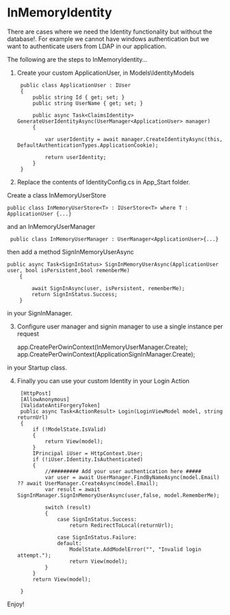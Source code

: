 # InMemoryIdentity

There are cases where we need the Identity functionality but without the database!.
For example we cannot have windows authentication but we want to authenticate users from LDAP in our application.

The following are the steps to InMemoryIdentity...

1. Create your custom ApplicationUser, in Models\IdentityModels

		public class ApplicationUser : IUser
	    {
	        public string Id { get; set; }
	        public string UserName { get; set; }

	        public async Task<ClaimsIdentity> GenerateUserIdentityAsync(UserManager<ApplicationUser> manager)
	        {
	            
	            var userIdentity = await manager.CreateIdentityAsync(this, DefaultAuthenticationTypes.ApplicationCookie);
	            
	            return userIdentity;
	        }
	    }

2. Replace the contents of IdentityConfig.cs in App_Start folder.

Create a class InMemoryUserStore<T>

	public class InMemoryUserStore<T> : IUserStore<T> where T : ApplicationUser {...}

and an InMemoryUserManager

	 public class InMemoryUserManager : UserManager<ApplicationUser>{...}

then add a method SignInMemoryUserAsync

	public async Task<SignInStatus> SignInMemoryUserAsync(ApplicationUser user, bool isPersistent,bool remenberMe)
        {

            await SignInAsync(user, isPersistent, remenberMe);
            return SignInStatus.Success;
        }

in your SignInManager.

3. Configure user manager and signin manager to use a single instance per request 
	
	app.CreatePerOwinContext<InMemoryUserManager>(InMemoryUserManager.Create);
    app.CreatePerOwinContext<ApplicationSignInManager>(ApplicationSignInManager.Create);

in your Startup class.

4. Finally you can use your custom Identity in your Login Action
	
	 	[HttpPost]
        [AllowAnonymous]
        [ValidateAntiForgeryToken]
        public async Task<ActionResult> Login(LoginViewModel model, string returnUrl)
        {
            if (!ModelState.IsValid)
            {
                return View(model);
            }
            IPrincipal iUser = HttpContext.User;
            if (!iUser.Identity.IsAuthenticated)
            {
            	//######### Add your user authentication here #####
                var user = await UserManager.FindByNameAsync(model.Email) ?? await UserManager.CreateAsync(model.Email);
                var result = await SignInManager.SignInMemoryUserAsync(user,false, model.RememberMe);

                switch (result)
                {
                    case SignInStatus.Success:
                        return RedirectToLocal(returnUrl);

                    case SignInStatus.Failure:
                    default:
                        ModelState.AddModelError("", "Invalid login attempt.");
                        return View(model);
                }
            }
            return View(model);
           
        }

Enjoy!
